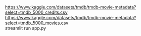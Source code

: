 https://www.kaggle.com/datasets/tmdb/tmdb-movie-metadata?select=tmdb_5000_credits.csv
<br/>
https://www.kaggle.com/datasets/tmdb/tmdb-movie-metadata?select=tmdb_5000_movies.csv
<br/>
streamlit run app.py 

